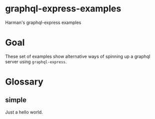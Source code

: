 # graphql-express-examples
Harman's graphql-express examples


# Goal
These set of examples show alternative ways of spinning up a graphql server using `graphql-express`.

# Glossary

## simple
Just a hello world.